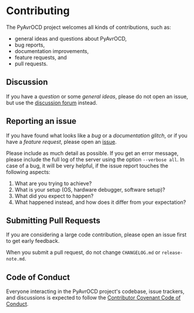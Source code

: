 # Contributing

The PyAvrOCD project welcomes all kinds of contributions, such as:

- general ideas and questions about PyAvrOCD,
- bug reports,
- documentation improvements,
- feature requests, and
- pull requests.

## Discussion

If you have a *question* or some *general ideas*, please do not open an issue, but use the [discussion forum](https://github.com/felias-fogg/PyAvrOCD/discussions) instead.

## Reporting an issue

If you have found what looks like a *bug* or a *documentation glitch*, or if you have a *feature request*, please open an [issue](https://github.com/felias-fogg/PyAvrOCD/issues).

Please include as much detail as possible. If you get an error message, please include the full log of the server using the option `--verbose all`.  In case of a bug, it will be very helpful, if the issue report touches the following aspects:

1. What are you trying to achieve?
2. What is your setup (OS, hardware debugger, software setup)?
3. What did you expect to happen?
4. What happened instead, and how does it differ from your expectation?

## Submitting Pull Requests

If you are considering a large code contribution, please open an issue first to get early feedback.

When you submit a pull request, do not change `CHANGELOG.md` or `release-note.md`.

## Code of Conduct

Everyone interacting in the PyAvrOCD project's codebase, issue trackers, and discussions is expected to follow the [Contributor Covenant Code of Conduct](code_of_conduct-link.md).

